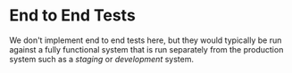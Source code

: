 # End to End Tests

We don't implement end to end tests here, but they would typically be
run against a fully functional system that is run separately from
the production system such as a _staging_ or _development_ system.